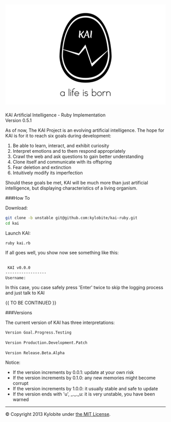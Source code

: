 ![KAI Egg](logo.png)
-----
KAI Artificial Intelligence - Ruby Implementation<br>Version 0.5.1

As of now, The KAI Project is an evolving artificial intelligence. The hope for KAI is for it to reach six goals during development:

1.  Be able to learn, interact, and exhibit curiosity
2.  Interpret emotions and to them respond appropriately
3.  Crawl the web and ask questions to gain better understanding
4.  Clone itself and communicate with its offspring
5.  Fear deletion and extinction
6.  Intuitively modify its imperfection

Should these goals be met, KAI will be much more than just artificial intelligence, but displaying characteristics of a living organism.


###How To

Download:
```bash
git clone -b unstable git@github.com:kylobite/kai-ruby.git
cd kai
```

Launch KAI:

```bash
ruby kai.rb
```

If all goes well, you show now see something like this:

```

 KAI v0.0.0
------------------
Username: 
```

In this case, you case safely press 'Enter' twice to skip the logging process and just talk to KAI

{{ TO BE CONTINUED }}


###Versions

The current version of KAI has three interpretations:

```
Version Goal.Progress.Testing

Version Production.Development.Patch

Version Release.Beta.Alpha
```

Notice:
+ If the version increments by 0.0.1: update at your own risk
+ If the version increments by 0.1.0: any new memories might become corrupt
+ If the version increments by 1.0.0: it usually stable and safe to update
+ If the version ends with 'u', \_.\_.\_u: it is very unstable, you have been warned

***
&copy; Copyright 2013 Kylobite under [the MIT License](LICENSE).
